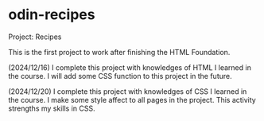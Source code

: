 # odin-recipes
Project: Recipes

This is the first project to work after finishing the HTML Foundation.

(2024/12/16) I complete this project with knowledges of HTML I learned in the course. I will add some CSS function to this project in the future.

(2024/12/20) I complete this project with knowledges of CSS I learned in the course. I make some style affect to all pages in the project. This activity strengths my skills in CSS.
